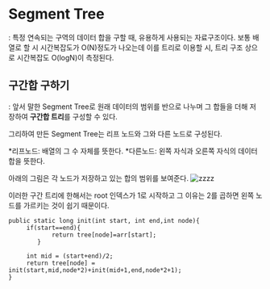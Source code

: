 # Segment Tree

: 특정 연속되는 구역의 데이터 합을 구할 때, 유용하게 사용되는 자료구조이다. 보통 배열로 할 시 시간복잡도가 O(N)정도가 나오는데 이를 트리로 이용할 시, 트리 구조 상으로 시간복잡도 O(logN)이 측정된다.

## 구간합 구하기

: 앞서 말한 Segment Tree로 원래 데이터의 범위를 반으로 나누며 그 합들을 더해 저장하여 **구간합 트리**를 구성할 수 있다.

그리하여 만든 Segment Tree는 리프 노드와 그와 다른 노드로 구성된다.

   *리프노드: 배열의 그 수 자체를 뜻한다.
   *다른노드: 왼쪽 자식과 오른쪽 자식의 데이터 합을 뜻한다.


아래의 그림은 각 노드가 저장하고 있는 합의 범위를 보여준다.
![zzzz](https://user-images.githubusercontent.com/59636424/124778408-ee7be300-df7b-11eb-9b4e-847ab5b2c403.png)


이러한 구간 트리에 한해서는 root 인덱스가 1로 시작하고 그 이유는 2를 곱하면 왼쪽 노드를 가르키는 것이 쉽기 때문이다.

~~~
public static long init(int start, int end,int node){
     if(start==end){
            return tree[node]=arr[start];
        }
        
     int mid = (start+end)/2;
     return tree[node] = init(start,mid,node*2)+init(mid+1,end,node*2+1);
}
~~~
